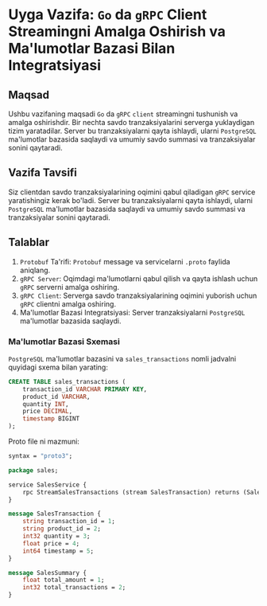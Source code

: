 # Uyga Vazifa: `Go` da `gRPC` Client Streamingni Amalga Oshirish va Ma'lumotlar Bazasi Bilan Integratsiyasi

## Maqsad
Ushbu vazifaning maqsadi `Go` da `gRPC` `client` streamingni tushunish va amalga oshirishdir. Bir nechta savdo tranzaksiyalarini serverga yuklaydigan tizim yaratadilar. Server bu tranzaksiyalarni qayta ishlaydi, ularni `PostgreSQL` ma'lumotlar bazasida saqlaydi va umumiy savdo summasi va tranzaksiyalar sonini qaytaradi.

## Vazifa Tavsifi
Siz clientdan savdo tranzaksiyalarining oqimini qabul qiladigan `gRPC` service yaratishingiz kerak bo'ladi. Server bu tranzaksiyalarni qayta ishlaydi, ularni `PostgreSQL` ma'lumotlar bazasida saqlaydi va umumiy savdo summasi va tranzaksiyalar sonini qaytaradi.

## Talablar
1. `Protobuf` Ta'rifi: `Protobuf` message va servicelarni `.proto` faylida aniqlang.
2. `gRPC Server`: Oqimdagi ma'lumotlarni qabul qilish va qayta ishlash uchun `gRPC` serverni amalga oshiring.
3. `gRPC Client`: Serverga savdo tranzaksiyalarining oqimini yuborish uchun `gRPC` clientni amalga oshiring.
4. Ma'lumotlar Bazasi Integratsiyasi: Server tranzaksiyalarni `PostgreSQL` ma'lumotlar bazasida saqlaydi.

### Ma'lumotlar Bazasi Sxemasi
`PostgreSQL` ma'lumotlar bazasini va `sales_transactions` nomli jadvalni quyidagi sxema bilan yarating:

```sql
CREATE TABLE sales_transactions (
    transaction_id VARCHAR PRIMARY KEY,
    product_id VARCHAR,
    quantity INT,
    price DECIMAL,
    timestamp BIGINT
);

```

Proto file ni mazmuni:
```proto
syntax = "proto3";

package sales;

service SalesService {
    rpc StreamSalesTransactions (stream SalesTransaction) returns (SalesSummary);
}

message SalesTransaction {
    string transaction_id = 1;
    string product_id = 2;
    int32 quantity = 3;
    float price = 4;
    int64 timestamp = 5;
}

message SalesSummary {
    float total_amount = 1;
    int32 total_transactions = 2;
}
```